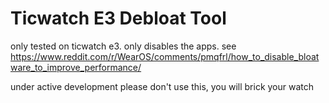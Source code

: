 # Ticwatch E3 Debloat Tool
only tested on ticwatch e3.
only disables the apps.
see https://www.reddit.com/r/WearOS/comments/pmqfrl/how_to_disable_bloatware_to_improve_performance/

under active development please don't use this, you will brick your watch